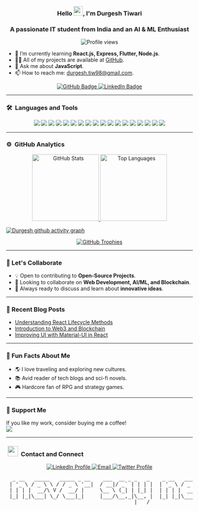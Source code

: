 <h3 align="center">Hello <img src="https://raw.githubusercontent.com/MartinHeinz/MartinHeinz/master/wave.gif" width="25px">, I'm Durgesh Tiwari</h3>

<h3 align="center">A passionate IT student from India and an AI & ML Enthusiast</h3>

<p align="center">
  <img src="https://komarev.com/ghpvc/?username=blackhat955&color=blueviolet&style=flat" alt="Profile views"/>
</p>

- 🌱 I’m currently learning **React.js, Express, Flutter, Node.js**.
- 👨‍💻 All of my projects are available at [GitHub](https://github.com/blackhat955).
- 💬 Ask me about **JavaScript**.
- 📫 How to reach me: [durgesh.tiw98@gmail.com](mailto:durgesh.tiw98@gmail.com).

<p align="center">
  <a href="https://github.com/blackhat955?tab=repositories" target="_blank">
    <img src="https://img.shields.io/badge/GitHub-Visit%20Repo-%23181717?style=for-the-badge&logo=github&logoColor=white" alt="GitHub Badge"/>
  </a>
  <a href="https://www.linkedin.com/in/durgesh98" target="_blank">
    <img src="https://img.shields.io/badge/LinkedIn-Connect%20with%20me-0077B5?style=for-the-badge&logo=linkedin&logoColor=white" alt="LinkedIn Badge"/>
  </a>
</p>

---

### 🛠 &nbsp;Languages and Tools

<p align="center">
 <img src="https://img.shields.io/badge/-JavaScript-%23F7DF1C?style=for-the-badge&logo=javascript&logoColor=000000&labelColor=%23F7DF1C&color=%23FFCE5A" />
 <img src="https://img.shields.io/badge/C%2B%2B-00599C?style=for-the-badge&logo=c%2B%2B&logoColor=white" />
 <img src="http://img.shields.io/badge/-Python-3776AB?style=for-the-badge&logo=python&logoColor=ffffff" />
 <img src="https://img.shields.io/badge/-React-61DAFB?style=for-the-badge&logo=react&logoColor=ffffff" />
 <img src="https://img.shields.io/badge/Flutter-02569B?style=for-the-badge&logo=flutter&logoColor=white" />
 <img src="https://img.shields.io/badge/-Git-%23F05032?style=for-the-badge&logo=git&logoColor=%23ffffff" />
 <img src="https://img.shields.io/badge/-Nodejs-339933?style=for-the-badge&logo=Node.js&logoColor=ffffff" />
 <img src="https://img.shields.io/badge/-Kotlin-0095D5?style=for-the-badge&logo=kotlin&logoColor=ffffff" />
 <img src="https://img.shields.io/badge/-npm-CB3837?style=for-the-badge&logo=npm" />
 <img src="https://img.shields.io/badge/MongoDB-4EA94B?style=for-the-badge&logo=mongodb&logoColor=white" />
 <img src="http://img.shields.io/badge/-Linux-0078D6?style=for-the-badge&logo=linux&logoColor=ffffff" />
 <img src="http://img.shields.io/badge/-Spring%20Boot-6DB33F?style=for-the-badge&logo=springboot&logoColor=ffffff" />
 <img src="http://img.shields.io/badge/-Go-00ADD8?style=for-the-badge&logo=go&logoColor=ffffff" />
 <img src="http://img.shields.io/badge/-LLM-FF5722?style=for-the-badge&logo=ai&logoColor=ffffff" />
 <img src="https://img.shields.io/badge/AWS-232F3E?style=for-the-badge&logo=amazonaws&logoColor=white" />
 <img src="https://img.shields.io/badge/-Java-007396?style=for-the-badge&logo=java&logoColor=ffffff" />
 <img src="https://img.shields.io/badge/Machine%20Learning-FF8C00?style=for-the-badge&logo=ai&logoColor=ffffff" />
 <img src="https://img.shields.io/badge/Databricks-FF9A00?style=for-the-badge&logo=databricks&logoColor=ffffff" />
</p>

---

### ⚙️ &nbsp;GitHub Analytics

<p align="center">
  <a href="https://github.com/blackhat955">
    <img height="180em" src="https://github-readme-stats-eight-theta.vercel.app/api?username=blackhat955&show_icons=true&theme=algolia&include_all_commits=true&count_private=true" alt="GitHub Stats"/>
  </a>
  <a href="https://github.com/blackhat955">
    <img height="180em" src="https://github-readme-stats-eight-theta.vercel.app/api/top-langs/?username=blackhat955&layout=compact&langs_count=16&theme=algolia" alt="Top Languages"/>
  </a>
</p>

[![Durgesh github activity graph](https://github-readme-activity-graph.vercel.app/graph?username=blackhat955&theme=material-palenight)](https://github.com/ashutosh00710/github-readme-activity-graph)

<p align="center">
  <a href="https://github.com/ryo-ma/github-profile-trophy">
    <img src="https://github-profile-trophy.vercel.app/?username=blackhat955&theme=algolia&no-frame=true&row=1" alt="GitHub Trophies" />
  </a>
</p>

---

### 🤝 Let's Collaborate
- 💡 Open to contributing to **Open-Source Projects**.
- 🔭 Looking to collaborate on **Web Development, AI/ML, and Blockchain**.
- 🌟 Always ready to discuss and learn about **innovative ideas**.

---

### 📖 Recent Blog Posts
- [Understanding React Lifecycle Methods](#)
- [Introduction to Web3 and Blockchain](#)
- [Improving UI with Material-UI in React](#)

---

### 🎯 Fun Facts About Me
- 🌎 I love traveling and exploring new cultures.
- 📚 Avid reader of tech blogs and sci-fi novels.
- 🎮 Hardcore fan of RPG and strategy games.

---

### 💖 Support Me
If you like my work, consider buying me a coffee!  
<a href="https://buymeacoffee.com/durgeshtiwari" target="_blank"><img src="https://img.shields.io/badge/Buy%20Me%20a%20Coffee-F7DF1E?style=for-the-badge&logo=buy-me-a-coffee&logoColor=black" /></a>

---

### &nbsp;<img src="https://emojis.slackmojis.com/emojis/images/1569381018/6481/heart-8bit-1.gif?1569381018" width="28" /> &nbsp;Contact and Connect

<p align="center">
  <a href="https://www.linkedin.com/in/durgesh98" target="_blank">
    <img src="https://img.shields.io/badge/-Durgesh%20Tiwari-0077B5?style=for-the-badge&logo=Linkedin&logoColor=white" alt="LinkedIn Profile" />
  </a>
  <a href="mailto:durgesh.tiw98@gmail.com" target="_blank">
    <img src="https://img.shields.io/badge/-durgesh.tiw98@gmail.com-D14836?style=for-the-badge&logo=Gmail&logoColor=white" alt="Email" />
  </a>
  <a href="https://twitter.com/Durgesh44017731" target="_blank">
    <img src="https://img.shields.io/badge/-@Durgesh44017731-1DA1F2?style=for-the-badge&logo=Twitter&logoColor=white" alt="Twitter Profile" />
  </a>
</p>

<pre>
  _ __   _____   _____ _ __    ___  __ _ _   _    _ __   _____   _____ _ __
 | '_ \ / _ \ \ / / _ \ '__|  / __|/ _` | | | |  | '_ \ / _ \ \ / / _ \ '__|
 | | | |  __/\ V /  __/ |     \__ \ (_| | |_| |  | | | |  __/\ V /  __/ |
 |_| |_|\___| \_/ \___|_|     |___/\__,_|\__, |  |_| |_|\___| \_/ \___|_|
                                         |___/
</pre>
